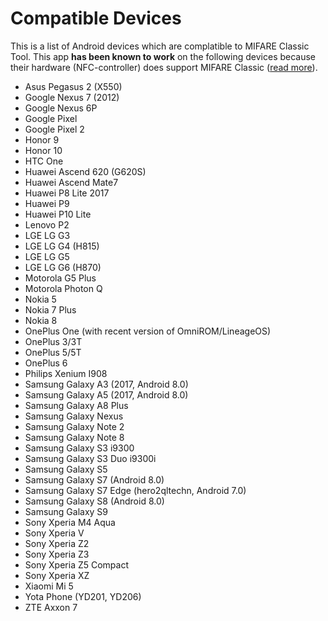 Compatible Devices
====================

This is a list of Android devices which are complatible to MIFARE Classic Tool.
This app **has been known to work** on the following devices because their
hardware (NFC-controller) does support MIFARE Classic
([read more](https://github.com/ikarus23/MifareClassicTool/issues/1)).


* Asus Pegasus 2 (X550)
* Google Nexus 7 (2012)
* Google Nexus 6P
* Google Pixel
* Google Pixel 2
* Honor 9
* Honor 10
* HTC One
* Huawei Ascend 620 (G620S)
* Huawei Ascend Mate7
* Huawei P8 Lite 2017
* Huawei P9
* Huawei P10 Lite
* Lenovo P2
* LGE LG G3
* LGE LG G4 (H815)
* LGE LG G5
* LGE LG G6 (H870)
* Motorola G5 Plus
* Motorola Photon Q
* Nokia 5
* Nokia 7 Plus
* Nokia 8
* OnePlus One (with recent version of OmniROM/LineageOS)
* OnePlus 3/3T
* OnePlus 5/5T
* OnePlus 6
* Philips Xenium I908
* Samsung Galaxy A3 (2017, Android 8.0)
* Samsung Galaxy A5 (2017, Android 8.0)
* Samsung Galaxy A8 Plus
* Samsung Galaxy Nexus
* Samsung Galaxy Note 2
* Samsung Galaxy Note 8
* Samsung Galaxy S3 i9300
* Samsung Galaxy S3 Duo i9300i
* Samsung Galaxy S5
* Samsung Galaxy S7 (Android 8.0)
* Samsung Galaxy S7 Edge (hero2qltechn, Android 7.0)
* Samsung Galaxy S8 (Android 8.0)
* Samsung Galaxy S9
* Sony Xperia M4 Aqua
* Sony Xperia V
* Sony Xperia Z2
* Sony Xperia Z3
* Sony Xperia Z5 Compact
* Sony Xperia XZ
* Xiaomi Mi 5
* Yota Phone (YD201, YD206)
* ZTE Axxon 7
